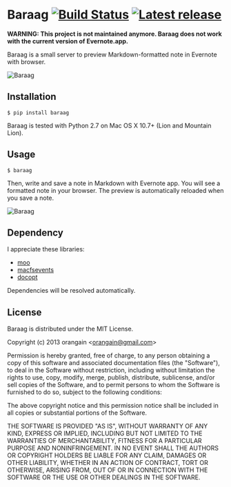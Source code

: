 Baraag [![Build Status](https://travis-ci.org/orangain/baraag.png)](https://travis-ci.org/orangain/baraag) [![Latest release](https://img.shields.io/pypi/v/baraag.svg)](https://crate.io/packages/baraag)
==========================================================================================================

**WARNING: This project is not maintained anymore. Baraag does not work with the current version of Evernote.app.**


Baraag is a small server to preview Markdown-formatted note in Evernote with browser.

![Baraag](http://dl.dropbox.com/u/244073/baraag.png)

Installation
------------

```
$ pip install baraag
```

Baraag is tested with Python 2.7 on Mac OS X 10.7+ (Lion and Mountain Lion).

Usage
-----
```
$ baraag
```

Then, write and save a note in Markdown with Evernote app. You will see a formatted note in your browser.
The preview is automatically reloaded when you save a note.

![Baraag](http://dl.dropbox.com/u/244073/baraag_screenshot.png)

Dependency
----------
I appreciate these libraries:

- [moo](https://github.com/metaphysiks/moo)
- [macfsevents](https://github.com/malthe/macfsevents)
- [docopt](https://github.com/docopt/docopt)

Dependencies will be resolved automatically.

License
-------
Baraag is distributed under the MIT License.


Copyright (c) 2013 orangain &lt;orangain@gmail.com&gt;

Permission is hereby granted, free of charge, to any person obtaining a copy of this software and associated documentation files (the "Software"), to deal in the Software without restriction, including without limitation the rights to use, copy, modify, merge, publish, distribute, sublicense, and/or sell copies of the Software, and to permit persons to whom the Software is furnished to do so, subject to the following conditions:

The above copyright notice and this permission notice shall be included in all copies or substantial portions of the Software.

THE SOFTWARE IS PROVIDED "AS IS", WITHOUT WARRANTY OF ANY KIND, EXPRESS OR IMPLIED, INCLUDING BUT NOT LIMITED TO THE WARRANTIES OF MERCHANTABILITY, FITNESS FOR A PARTICULAR PURPOSE AND NONINFRINGEMENT. IN NO EVENT SHALL THE AUTHORS OR COPYRIGHT HOLDERS BE LIABLE FOR ANY CLAIM, DAMAGES OR OTHER LIABILITY, WHETHER IN AN ACTION OF CONTRACT, TORT OR OTHERWISE, ARISING FROM, OUT OF OR IN CONNECTION WITH THE SOFTWARE OR THE USE OR OTHER DEALINGS IN THE SOFTWARE.
